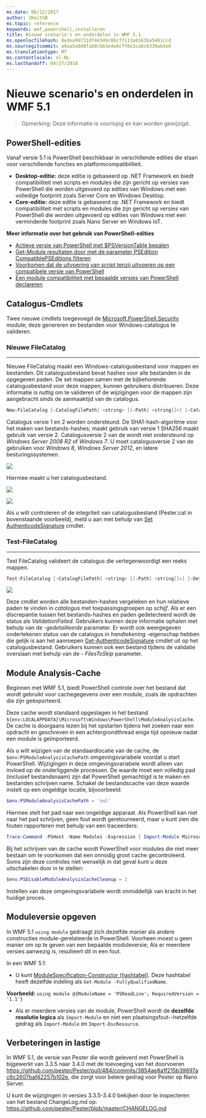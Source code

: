 ```yaml
---
ms.date: 06/12/2017
author: JKeithB
ms.topic: reference
keywords: wmf,powershell,installeren
title: Nieuwe scenario's en onderdelen in WMF 5.1
ms.openlocfilehash: 8edea99731df44349c8bcff113a8163ba5401ccd
ms.sourcegitcommit: a9aa5e8d0fab0cbb3e4e6cff0e3ca8c0339ab4e6
ms.translationtype: MT
ms.contentlocale: nl-NL
ms.lasthandoff: 04/27/2018
---
```

# <a name="new-scenarios-and-features-in-wmf-51"></a>Nieuwe scenario's en onderdelen in WMF 5.1

> Opmerking: Deze informatie is voorlopig en kan worden gewijzigd.

## <a name="powershell-editions"></a>PowerShell-edities

Vanaf versie 5.1 is PowerShell beschikbaar in verschillende edities die staan voor verschillende functies en platformcompatibiliteit.

- **Desktop-editie:** deze editie is gebaseerd op .NET Framework en biedt compatibiliteit met scripts en modules die zijn gericht op versies van PowerShell die worden uitgevoerd op edities van Windows met een volledige footprint zoals Server Core en Windows Desktop.
- **Core-editie:** deze editie is gebaseerd op .NET Framework en biedt compatibiliteit met scripts en modules die zijn gericht op versies van PowerShell die worden uitgevoerd op edities van Windows met een verminderde footprint zoals Nano Server en Windows IoT.

**Meer informatie over het gebruik van PowerShell-edities**

- [Actieve versie van PowerShell met $PSVersionTable bepalen](/powershell/module/microsoft.powershell.core/about/about_automatic_variables)
- [Get-Module resultaten door met de parameter PSEdition CompatiblePSEditions filteren](/powershell/module/microsoft.powershell.core/get-module)
- [Voorkomen dat de uitvoering van script tenzij uitvoeren op een compatibele versie van PowerShell](/powershell/gallery/psget/script/scriptwithpseditionsupport)
- [Een module compatibiliteit met bepaalde versies van PowerShell declareren](/powershell/gallery/psget/module/modulewithpseditionsupport)

## <a name="catalog-cmdlets"></a>Catalogus-Cmdlets

Twee nieuwe cmdlets toegevoegd de [Microsoft.PowerShell.Security](https://docs.microsoft.com/en-us/powershell/module/microsoft.powershell.security) module; deze genereren en bestanden voor Windows-catalogus te valideren.

### <a name="new-filecatalog"></a>Nieuwe FileCatalog
--------------------------------

Nieuwe FileCatalog maakt een Windows-catalogusbestand voor mappen en bestanden.
Dit catalogusbestand bevat hashes voor alle bestanden in de opgegeven paden.
De set mappen samen met de bijbehorende catalogusbestand voor deze mappen, kunnen gebruikers distribueren.
Deze informatie is nuttig om te valideren of de wijzigingen voor de mappen zijn aangebracht sinds de aanmaaktijd van de catalogus.

```powershell
New-FileCatalog [-CatalogFilePath] <string> [[-Path] <string[]>] [-CatalogVersion <int>] [-WhatIf] [-Confirm] [<CommonParameters>]
```

Catalogus versie 1 en 2 worden ondersteund.
De SHA1-hash-algoritme voor het maken van bestands-hashes; maakt gebruik van versie 1 SHA256 maakt gebruik van versie 2.
Catalogusversie 2 van de wordt niet ondersteund op *Windows Server 2008 R2* of *Windows 7*.
U moet catalogusversie 2 van de gebruiken voor *Windows 8*, *Windows Server 2012*, en latere besturingssystemen.

![](../images/NewFileCatalog.jpg)

Hiermee maakt u het catalogusbestand.

![](../images/CatalogFile1.jpg)

![](../images/CatalogFile2.jpg)

Als u wilt controleren of de integriteit van catalogusbestand (Pester.cat in bovenstaande voorbeeld), meld u aan met behulp van [Set AuthenticodeSignature](https://technet.microsoft.com/library/hh849819.aspx) cmdlet.

### <a name="test-filecatalog"></a>Test-FileCatalog
--------------------------------

Test FileCatalog valideert de catalogus die vertegenwoordigt een reeks mappen.

```powershell
Test-FileCatalog [-CatalogFilePath] <string> [[-Path] <string[]>] [-Detailed] [-FilesToSkip <string[]>] [-WhatIf] [-Confirm] [<CommonParameters>]
```

![](../images/TestFileCatalog.jpg)

Deze cmdlet worden alle bestanden-hashes vergeleken en hun relatieve paden te vinden in *catalogus* met toepassingsgroepen op *schijf*.
Als er een discrepantie tussen het bestands-hashes en paden gedetecteerd wordt de status als *ValidationFailed*.
Gebruikers kunnen deze informatie ophalen met behulp van de *-gedetailleerde* parameter.
Er wordt ook weergegeven ondertekenen status van de catalogus in *handtekening* -eigenschap hebben die gelijk is aan het aanroepen [Get-AuthenticodeSignature](https://technet.microsoft.com/library/hh849805.aspx) cmdlet uit op het catalogusbestand.
Gebruikers kunnen ook een bestand tijdens de validatie overslaan met behulp van de *- FilesToSkip* parameter.

## <a name="module-analysis-cache"></a>Module Analysis-Cache

Beginnen met WMF 5.1, biedt PowerShell controle over het bestand dat wordt gebruikt voor cachegegevens over een module, zoals de opdrachten die zijn geëxporteerd.

Deze cache wordt standaard opgeslagen in het bestand `${env:LOCALAPPDATA}\Microsoft\Windows\PowerShell\ModuleAnalysisCache`.
De cache is doorgaans lezen bij het opstarten tijdens het zoeken naar een opdracht en geschreven in een achtergrondthread enige tijd opnieuw nadat een module is geïmporteerd.

Als u wilt wijzigen van de standaardlocatie van de cache, de `$env:PSModuleAnalysisCachePath` omgevingsvariabele voordat u start PowerShell.
Wijzigingen in deze omgevingsvariabele wordt alleen van invloed op de onderliggende processen.
De waarde moet een volledig pad (inclusief bestandsnaam) zijn dat PowerShell gemachtigd is te maken en bestanden schrijven name.
Schakel de bestandscache van deze waarde instelt op een ongeldige locatie, bijvoorbeeld:

```powershell
$env:PSModuleAnalysisCachePath = 'nul'
```

Hiermee stelt het pad naar een ongeldige apparaat.
Als PowerShell kan niet naar het pad schrijven, geen fout wordt geretourneerd, maar u kunt zien die fouten rapporteren met behulp van een traceerders:

```powershell
Trace-Command -PSHost -Name Modules -Expression { Import-Module Microsoft.PowerShell.Management -Force }
```

Bij het schrijven van de cache wordt PowerShell voor modules die niet meer bestaan om te voorkomen dat een onnodig groot cache gecontroleerd.
Soms zijn deze controles niet wenselijk in dat geval kunt u deze uitschakelen door in te stellen:

```powershell
$env:PSDisableModuleAnalysisCacheCleanup = 1
```

Instellen van deze omgevingsvariabele wordt onmiddellijk van kracht in het huidige proces.

## <a name="specifying-module-version"></a>Moduleversie opgeven

In WMF 5.1 `using module` gedraagt zich dezelfde manier als andere constructies module-gerelateerde in PowerShell.
Voorheen moest u geen manier om op te geven van een bepaalde moduleversie; Als er meerdere versies aanwezig is, resulteert dit in een fout.

In een WMF 5.1:

- U kunt [ModuleSpecification-Constructor (hashtabel)](https://msdn.microsoft.com/library/jj136290).
Deze hashtabel heeft dezelfde indeling als `Get-Module -FullyQualifiedName`.

**Voorbeeld:** `using module @{ModuleName = 'PSReadLine'; RequiredVersion = '1.1'}`

- Als er meerdere versies van de module, PowerShell wordt de **dezelfde resolutie logica** als `Import-Module` en niet een plaatsingsfout--hetzelfde gedrag als `Import-Module` en `Import-DscResource`.

## <a name="improvements-to-pester"></a>Verbeteringen in lastige

In WMF 5.1, de versie van Pester die wordt geleverd met PowerShell is bijgewerkt van 3.3.5 naar 3.4.0 met de toevoeging van het doorvoeren https://github.com/pester/Pester/pull/484/commits/3854ae8a1f215b39697ac6c2607baf42257b102e, die zorgt voor betere gedrag voor Pester op Nano Server.

U kunt de wijzigingen in versies 3.3.5-3.4.0 bekijken door te inspecteren van het bestand ChangeLog.md op: https://github.com/pester/Pester/blob/master/CHANGELOG.md
